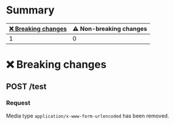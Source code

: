 # Summary

| [❌ Breaking changes](#breaking-changes) | ⚠️ Non-breaking changes |
|-----------------------------------------|-------------------------|
| 1                                       | 0                       |

# <span id="breaking-changes"></span>❌ Breaking changes

## **POST** /test

### Request

Media type `application/x-www-form-urlencoded` has been removed.
